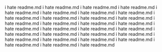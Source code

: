 i hate readme.md
i hate readme.md
i hate readme.md
i hate readme.md
i hate readme.md
i hate readme.md
i hate readme.md
i hate readme.md
i hate readme.md
i hate readme.md
i hate readme.md
i hate readme.md
i hate readme.md
i hate readme.md
i hate readme.md
i hate readme.md
i hate readme.md
i hate readme.md
i hate readme.md
i hate readme.md
i hate readme.md
i hate readme.md
i hate readme.md
i hate readme.md
i hate readme.md
i hate readme.md
i hate readme.md
i hate readme.md
i hate readme.md
i hate readme.md
i hate readme.md